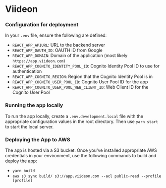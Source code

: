 # Viideon

### Configuration for deployment

In your `.env` file, ensure the following are defined:

* `REACT_APP_APIURL`: URL to the backend server
* `REACT_APP_OAUTH_ID`: OAUTH ID from Google
* `REACT_APP_DOMAIN`: Domain of the application (most likely `https://app.viideon.com`)
* `REACT_APP_COGNITO_IDENTITY_POOL_ID`: Cognito Identity Pool ID to use for authentication
* `REACT_APP_COGNITO_REGION`: Region that the Cognito Identity Pool is in
* `REACT_APP_COGNITO_USER_POOL_ID`: Cognito User Pool ID for the app
* `REACT_APP_COGNITO_USER_POOL_WEB_CLIENT_ID`: Web Client ID for the Cognito User Pool

### Running the app locally

To run the app locally, create a `.env.development.local` file with the appropriate configuration values in the root directory. Then use `yarn start` to start the local server.

### Deploying the App to AWS

The app is hosted via a S3 bucket. Once you've installed appropriate AWS credentials in your environment, use the following commands to build and deploy the app:

* `yarn build`
* `aws s3 sync build/ s3://app.viideon.com --acl public-read --profile [profile]`